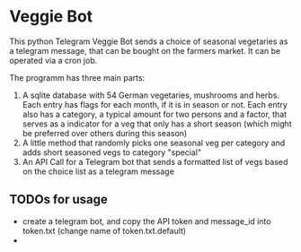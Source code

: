 # Veggie Bot

This python Telegram Veggie Bot sends a choice of seasonal vegetaries as a telegram message, 
that can be bought on the farmers market. 
It can be operated via a cron job.

The programm has three main parts:
1. A sqlite database with 54 German vegetaries, mushrooms and herbs. Each entry has flags for each month, 
if it is in season or not. Each entry also has a category, a typical amount for two persons and a factor, that serves as a indicator for a veg 
that only has a short season (which might be preferred over others during this season)
2. A little method that randomly picks one seasonal veg per category and adds short seasoned vegs to category "special"
3. An API Call for a Telegram bot that sends a formatted list of vegs based on the choice list as a telegram message


## TODOs for usage
- create a telegram bot, and copy the API token and message_id into token.txt (change name of token.txt.default) 
- 